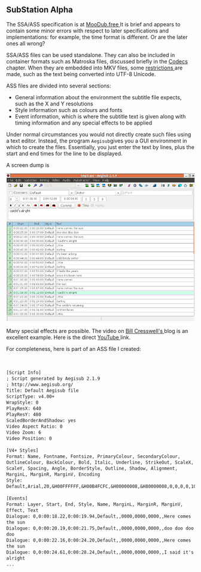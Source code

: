 
##  SubStation Alpha 


The SSA/ASS specification is at [
	MooDub.free
      ](http://moodub.free.fr/video/ass-specs.doc) It is brief and appears to contain some minor errors with respect
      to later specifications and implementations: for example, the time format
      is different. Or are the later ones all wrong?


SSA/ASS files can be used standalone. They can also be included
      in container formats such as Matroska files, discussed briefly
      in the [Codecs](../../Sampled/Codecs/) chapter. When they are embedded into  MKV files,
      some [
	restrictions 
      ](http://www.matroska.org/technical/specs/subtitles/ssa.html) are made, such as the text being converted
      into UTF-8 Unicode.


ASS files are divided into several sections:

+ General information about the environment the subtitle
	  file expects, such as the X and Y resolutions
+ Style information such as colours and fonts
+ Event information, which is where the subtitle text is
	  given along with timing information and 
	  any special effects to be applied




Under normal circumstances you would not directly create
      such files using a text editor. Instead, the program `Aegisub`gives you a GUI environment in which
      to create the files. Essentially, you just enter the text
      by lines, plus the start and end times for the line to 
      be displayed.


A screen dump is


![alt text](aegisub.png)


Many special effects are possible. 
      The video on [
	Bill Cresswell's
      ](https://billcreswell.wordpress.com/tag/aegisub/) blog is an excellent example.
      Here is the direct [
	YouTube
      ](http://www.youtube.com/watch?v=0Z0dgdglrAo) link.


For completeness, here is part of an ASS file I created:

```

	
[Script Info]
; Script generated by Aegisub 2.1.9
; http://www.aegisub.org/
Title: Default Aegisub file
ScriptType: v4.00+
WrapStyle: 0
PlayResX: 640
PlayResY: 480
ScaledBorderAndShadow: yes
Video Aspect Ratio: 0
Video Zoom: 6
Video Position: 0

[V4+ Styles]
Format: Name, Fontname, Fontsize, PrimaryColour, SecondaryColour, OutlineColour, BackColour, Bold, Italic, Underline, StrikeOut, ScaleX, ScaleY, Spacing, Angle, BorderStyle, Outline, Shadow, Alignment, MarginL, MarginR, MarginV, Encoding
Style: Default,Arial,20,&H00FFFFFF,&H00B4FCFC,&H00000008,&H80000008,0,0,0,0,100,100,0,0,1,2,2,2,10,10,10,1

[Events]
Format: Layer, Start, End, Style, Name, MarginL, MarginR, MarginV, Effect, Text
Dialogue: 0,0:00:18.22,0:00:19.94,Default,,0000,0000,0000,,Here comes the sun
Dialogue: 0,0:00:20.19,0:00:21.75,Default,,0000,0000,0000,,doo doo doo doo
Dialogue: 0,0:00:22.16,0:00:24.20,Default,,0000,0000,0000,,Here comes the sun
Dialogue: 0,0:00:24.61,0:00:28.24,Default,,0000,0000,0000,,I said it's alright
...
	
      
```



